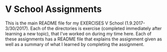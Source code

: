V School Assignments  
====================

This is the main README file for my EXERCISES V School (1.9.2017-3/30/2017). Each of the directories is exercise (completed immediately after learning a new topic), that I've worked on during my time here. Each of these assignments has a README file that explains the assignment given as well as a summary of what I learned by completing the assignment.  
